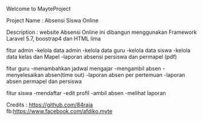 Welcome to MayteProject

Project Name : Absensi Siswa Online

Description : website Absensi Online ini dibangun menggunakan Framework Laravel 5.7, boostrap4 dan HTML lima

fitur admin
-kelola data admin
-kelola data guru
-kelola data siswa
-kelola data kelas dan Mapel
-laporan absensi persiswa dan permapel (pdf)

fitur guru
-menambahkan jadwal mengajar
-mengambil absen
-menyelesaikan absen(time out)
-laporan absen per pertemuan
-laporan absen permapel dan persiswa

fitur siswa
-mendaftar
-edit profil
-ambil absen
-melihat laporan

Credits : https://github.com/84raja fb:https://www.facebook.com/afdiko.myte
